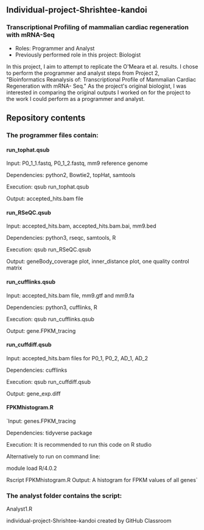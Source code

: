 ## Individual-project-Shrishtee-kandoi

### Transcriptional Profiling of mammalian cardiac regeneration with mRNA-Seq

- Roles: Programmer and Analyst 
- Previously performed role in this project: Biologist

In this project, I aim to attempt to replicate the O'Meara et al. results. I chose to perform the programmer and analyst steps from Project 2, "Bioinformatics Reanalysis of: Transcriptional Profile of Mammalian Cardiac Regeneration with mRNA- Seq." As the project's original biologist, I was interested in comparing the original outputs I worked on for the project to the work I could perform as a programmer and analyst.

## Repository contents

### The programmer files contain:

#### run_tophat.qsub

Input: P0_1_1.fastq, P0_1_2.fastq, mm9 reference genome

Dependencies: python2, Bowtie2, topHat, samtools

Execution: qsub run_tophat.qsub

Output: accepted_hits.bam file

#### run_RSeQC.qsub

Input: accepted_hits.bam, accepted_hits.bam.bai, mm9.bed

Dependencies: python3, rseqc, samtools, R

Execution: qsub run_RSeQC.qsub

Output: geneBody_coverage plot, inner_distance plot, one quality control matrix

#### run_cufflinks.qsub

Input: accepted_hits.bam file, mm9.gtf and mm9.fa

Dependencies: python3, cufflinks, R

Execution: qsub run_cufflinks.qsub

Output: gene.FPKM_tracing

#### run_cuffdiff.qsub

Input: accepted_hits.bam files for P0_1, P0_2, AD_1, AD_2

Dependencies: cufflinks

Execution: qsub run_cuffdiff.qsub

Output: gene_exp.diff

#### FPKMhistogram.R

`Input: genes.FPKM_tracing

Dependencies: tidyverse package

Execution: It is recommended to run this code on R studio

Alternatively to run on command line:

  module load R/4.0.2

  Rscript FPKMhistogram.R
Output: A histogram for FPKM values of all genes`



### The analyst folder contains the script:

Analyst1.R




individual-project-Shrishtee-kandoi created by GitHub Classroom
